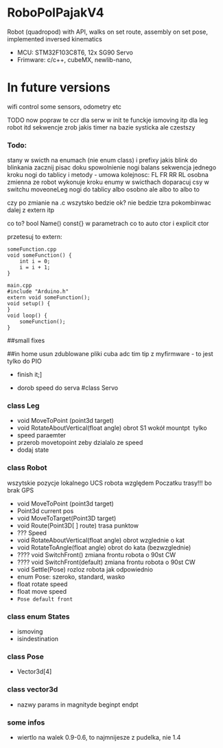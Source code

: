 # RoboPolPajakV4
Robot (quadropod) with API, walks on set route, assembly on set pose, implemented inversed kinematics
* MCU: STM32F103C8T6, 12x SG90 Servo
* Frimware: c/c++, cubeMX, newlib-nano, 

# In future versions
wifi control
some sensors, odometry etc

TODO now
popraw te ccr dla serw w init
te funckje ismoving itp dla leg robot itd
sekwencje zrob
jakis timer na bazie systicka ale czestszy



### Todo:
stany w swicth na enumach (nie enum class) i prefixy
jakis blink do blinkania
zacznij pisac doku
spowolnienie nogi
balans
sekwencja jednego kroku
nogi do tablicy i metody - umowa kolejnosc: FL FR RR RL
osobna zmienna ze robot wykonuje kroku
enumy w swicthach
doparacuj csy w switchu moveoneLeg
nogi do tablicy albo osobno ale albo to albo to

czy po zmianie na .c wszytsko bedzie ok? nie bedzie tzra pokombinwac dalej z extern itp

co to? bool Name() const{}  w parametrach
co to auto ctor i explicit ctor


przetesuj to extern:
```
someFunction.cpp
void someFunction() {
	int i = 0;
	i = i + 1;
}
``` 
```
main.cpp
#include "Arduino.h"
extern void someFunction();
void setup() {
}
void loop() {
	someFunction();
}
```

##small fixes


##in home
usun zdublowane pliki cuba adc tim tip z myfirmware - to jest tylko do PIO





* finish it;]

* dorob speed do serva 
#class Servo


### class Leg
* void	MoveToPoint (point3d target)		
* void	RotateAboutVertical(float angle)		obrot S1 wokół mountpt  tylko
* speed paraemter
* przerob movetopoint zeby dzialalo ze speed
* dodaj state

### class Robot
wszytskie pozycje lokalnego UCS robota względem Poczatku trasy!!! bo brak GPS
* void	MoveToPoint (point3d target)
* Point3d	current pos		
* void	MoveToTarget(Point3D target)		
* void	Route(Point3D[ ] route)		trasa punktow
* ??? Speed 
* void	RotateAboutVertical(float angle)		obrot wzglednie o kat
* void	RotateToAngle(float angle)		obrot do kata (bezwzglednie)
* ???? void	SwitchFront()		zmiana frontu robota o 90st CW
* ???? void	SwitchFront(default)		zmiana frontu robota o 90st CW
* void	Settle(Pose)		rozloz robota jak odpowiednio
* enum	Pose: szeroko, standard, wasko		
* float	rotate speed		
* float	move speed		
*	`Pose default front		`

### class enum States
* ismoving
* isindestination

### class Pose
* Vector3d[4]

### class vector3d
* nazwy params in magnityde beginpt endpt

### some infos
* wiertlo na walek 0.9-0.6, to najmnijesze z pudelka, nie 1.4
